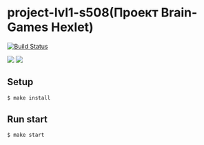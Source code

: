 # project-lvl1-s508(Проект Brain-Games Hexlet)


[![Build Status](https://travis-ci.com/Kross97/project-lvl1-s508.svg?branch=master)](https://travis-ci.com/Kross97/project-lvl1-s508)

<a href="https://codeclimate.com/github/codeclimate/codeclimate/maintainability">
<img src="https://api.codeclimate.com/v1/badges/a99a88d28ad37a79dbf6/maintainability" /></a>

<a href="https://codeclimate.com/github/codeclimate/codeclimate/test_coverage">
<img src="https://api.codeclimate.com/v1/badges/a99a88d28ad37a79dbf6/test_coverage" /></a>




## Setup

```sh
$ make install
```

## Run start

```sh
$ make start
```
